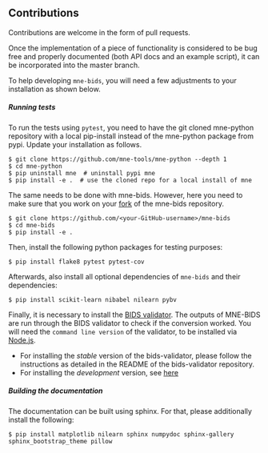 Contributions
-------------

Contributions are welcome in the form of pull requests.

Once the implementation of a piece of functionality is considered to be bug
free and properly documented (both API docs and an example script),
it can be incorporated into the master branch.

To help developing `mne-bids`, you will need a few adjustments to your
installation as shown below.

##### Running tests

To run the tests using `pytest`, you need to have the git cloned mne-python
repository with a local pip-install instead of the mne-python package from
pypi. Update your installation as follows.

    $ git clone https://github.com/mne-tools/mne-python --depth 1
    $ cd mne-python
    $ pip uninstall mne  # uninstall pypi mne
    $ pip install -e .  # use the cloned repo for a local install of mne

The same needs to be done with mne-bids. However, here you need to make sure that you work on your [fork](https://help.github.com/en/github/getting-started-with-github/fork-a-repo) of the mne-bids repository.

    $ git clone https://github.com/<your-GitHub-username>/mne-bids
    $ cd mne-bids
    $ pip install -e .

Then, install the following python packages for testing purposes:

    $ pip install flake8 pytest pytest-cov

Afterwards, also install all optional dependencies of `mne-bids` and their
dependencies:

    $ pip install scikit-learn nibabel nilearn pybv

Finally, it is necessary to install the
[BIDS validator](https://github.com/bids-standard/bids-validator). The outputs
of MNE-BIDS are run through the BIDS validator to check if the conversion
worked.
You will need the `command line version` of the validator, to be installed via
[Node.js](https://nodejs.org/en/).

- For installing the *stable* version of the bids-validator, please follow the
instructions as detailed in the README of the bids-validator repository.
- For installing the *development* version, see [here](https://github.com/bids-standard/bids-validator/blob/master/CONTRIBUTING.md#using-the-development-version-of-bids-validator)

##### Building the documentation

The documentation can be built using sphinx. For that, please additionally
install the following:

    $ pip install matplotlib nilearn sphinx numpydoc sphinx-gallery sphinx_bootstrap_theme pillow
